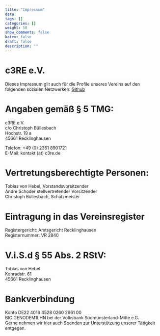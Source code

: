 ```yaml
---
title: "Impressum"
date:
tags: []
categories: []
weight: 50
show_comments: false
katex: false
draft: false
description: ""
---
```


# c3RE e.V.

Dieses Impressum gilt auch für die Profile unseres Vereins auf den folgenden sozialen Netzwerken:
[Github](https://github.com/c3re)

# Angaben gemäß § 5 TMG:

c3RE e.V.  
c/o Christoph Büllesbach  
Hochstr. 19 a  
45661 Recklinghausen  

Telefon: +49 (0) 2361 8901721  
E-Mail: kontakt (ät) c3re.de

# Vertretungsberechtigte Personen:

Tobias von Hebel, Vorstandsvorsitzender  
Andre Schoder stellvertretender Vorsitzender  
Christoph Büllesbach, Schatzmeister  

# Eintragung in das Vereinsregister

Registergericht: Amtsgericht Recklinghausen  
Registernummer: VR 2840

# V.i.S.d § 55 Abs. 2 RStV:

Tobias von Hebel  
Konradstr. 61  
45661 Recklinghausen  

# Bankverbindung

Konto DE22 4016 4528 0260 2961 00  
BIC GENODEM1LHN bei der Volksbank Südmünsterland-Mitte e.G.  
Gerne nehmen wir hier auch Spenden zur Unterstützung unserer Tätigkeit entgegen.  
